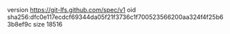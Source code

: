version https://git-lfs.github.com/spec/v1
oid sha256:dfc0e117ecdcf69344da05f21f3736c1f700523566200aa324f4f25b63b8ef9c
size 18516
